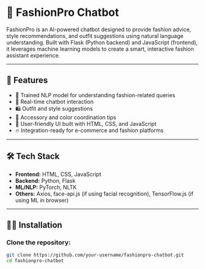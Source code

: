 # 👗 FashionPro Chatbot

FashionPro is an AI-powered chatbot designed to provide fashion advice, style recommendations, and outfit suggestions using natural language understanding. Built with Flask (Python backend) and JavaScript (frontend), it leverages machine learning models to create a smart, interactive fashion assistant experience.

---

## 🚀 Features

- 🧠 Trained NLP model for understanding fashion-related queries
- 💬 Real-time chatbot interaction
- 🛍 Outfit and style suggestions
- 👠 Accessory and color coordination tips
- 🎯 User-friendly UI built with HTML, CSS, and JavaScript
- 🔥 Integration-ready for e-commerce and fashion platforms

---

## 🛠 Tech Stack

- **Frontend:** HTML, CSS, JavaScript
- **Backend:** Python, Flask
- **ML/NLP:** PyTorch, NLTK
- **Others:** Axios, face-api.js (if using facial recognition), TensorFlow.js (if using ML in browser)

---

## 🧑‍💻 Installation

### Clone the repository:

```bash
git clone https://github.com/your-username/fashionpro-chatbot.git
cd fashionpro-chatbot
